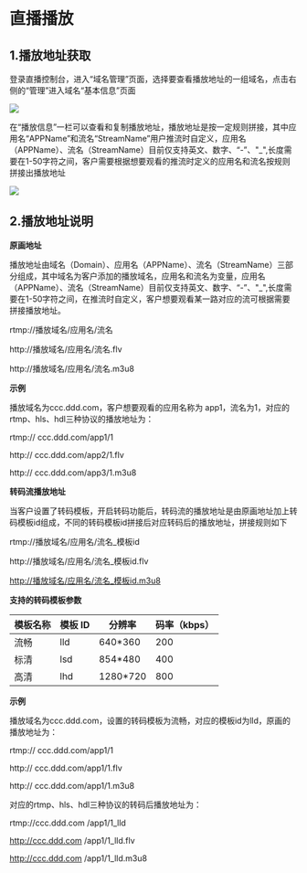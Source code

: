 # 直播播放

## **1.播放地址获取**

登录直播控制台，进入“域名管理”页面，选择要查看播放地址的一组域名，点击右侧的“管理”进入域名“基本信息”页面

![](https://github.com/jdcloudcom/cn/blob/edit/image/live-video/%E6%8E%A8%E6%B5%81%E5%9C%B0%E5%9D%80-%E8%8E%B7%E5%8F%96%E6%8E%A8%E6%B5%81%E5%9C%B0%E5%9D%80.png)

在“播放信息”一栏可以查看和复制播放地址，播放地址是按一定规则拼接，其中应用名“APPName”和流名“StreamName”用户推流时自定义，应用名（APPName）、流名（StreamName）目前仅支持英文、数字、“-”、"_",长度需要在1-50字符之间，客户需要根据想要观看的推流时定义的应用名和流名按规则拼接出播放地址

![](https://github.com/jdcloudcom/cn/blob/edit/image/live-video/%E5%9F%9F%E5%90%8D%E7%AE%A1%E7%90%86-%E8%8E%B7%E5%8F%96%E6%92%AD%E6%94%BE%E5%9C%B0%E5%9D%80.png)

## **2.播放地址说明**

**原画地址**

播放地址由域名（Domain）、应用名（APPName）、流名（StreamName）三部分组成，其中域名为客户添加的播放域名，应用名和流名为变量，应用名（APPName）、流名（StreamName）目前仅支持英文、数字、“-”、"_",长度需要在1-50字符之间，在推流时自定义，客户想要观看某一路对应的流可根据需要拼接播放地址。

rtmp://播放域名/应用名/流名

http://播放域名/应用名/流名.flv

http://播放域名/应用名/流名.m3u8

**示例**

播放域名为ccc.ddd.com，客户想要观看的应用名称为
app1，流名为1，对应的rtmp、hls、hdl三种协议的播放地址为：

rtmp:// ccc.ddd.com/app1/1

http:// ccc.ddd.com/app2/1.flv

http:// ccc.ddd.com/app3/1.m3u8

**转码流播放地址**

当客户设置了转码模板，开启转码功能后，转码流的播放地址是由原画地址加上转码模板id组成，不同的转码模板id拼接后对应转码后的播放地址，拼接规则如下

rtmp://播放域名/应用名/流名_模板id

http://播放域名/应用名/流名_模板id.flv

[http://播放域名/应用名/流名_模板id.m3u8](http://播放域名/应用名/流名_模板id.m3u8)

**支持的转码模板参数**

| **模板名称** | **模板 ID** | **分辨率** | **码率（kbps）** |
|--------------|-------------|------------|------------------|
| 流畅         | lld         | 640\*360   | 200              |
| 标清         | lsd         | 854\*480   | 400              |
| 高清         | lhd         | 1280\*720  | 800              |

**示例**

播放域名为ccc.ddd.com，设置的转码模板为流畅，对应的模板id为lld，原画的播放地址为：

rtmp:// ccc.ddd.com/app1/1

http:// ccc.ddd.com/app1/1.flv

http:// ccc.ddd.com/app1/1.m3u8

对应的rtmp、hls、hdl三种协议的转码后播放地址为：

rtmp://ccc.ddd.com /app1/1_lld

http://ccc.ddd.com /app1/1_lld.flv

http://ccc.ddd.com /app1/1_lld.m3u8
